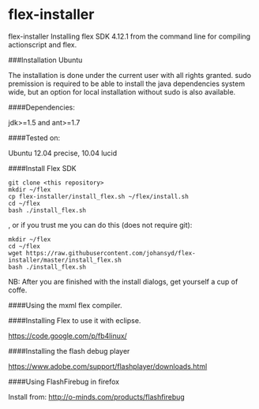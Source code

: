 flex-installer
==============

flex-installer Installing flex SDK 4.12.1 from the command line for compiling actionscript and flex.

###Installation Ubuntu

The installation is done under the current user with all rights granted. sudo premission is required to be able to install the java dependencies system wide, but an option for local installation without sudo is also available.

####Dependencies:

jdk>=1.5 and ant>=1.7

####Tested on:

Ubuntu 12.04 precise, 10.04 lucid

####Install Flex SDK

    git clone <this repository>
    mkdir ~/flex
    cp flex-installer/install_flex.sh ~/flex/install.sh
    cd ~/flex
    bash ./install_flex.sh
    
, or if you trust me you can do this (does not require git):

    mkdir ~/flex
    cd ~/flex
    wget https://raw.githubusercontent.com/johansyd/flex-installer/master/install_flex.sh
    bash ./install_flex.sh
    
NB: After you are finished with the install dialogs, get yourself a cup of coffe.

####Using the mxml flex compiler.

####Installing Flex to use it with eclipse.

https://code.google.com/p/fb4linux/

####Installing the flash debug player

https://www.adobe.com/support/flashplayer/downloads.html

####Using FlashFirebug in firefox

Install from: http://o-minds.com/products/flashfirebug
